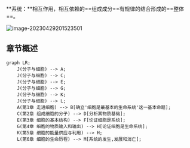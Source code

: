 **系统：**相互作用，相互依赖的==组成成分==有规律的结合形成的==整体==。

![image-20230429201523501](https://raw.githubusercontent.com/HoggAdams/PicBed/main/.202304292015591.png)

## 章节概述

```mermaid
graph LR;
	J(分子与细胞) --> A;
	J(分子与细胞) --> C;
	J(分子与细胞) --> E;
	J(分子与细胞) --> G;
	J(分子与细胞) --> K;
	J(分子与细胞) --> L;
	A(第1章 走进细胞) --> B[确立'细胞是最基本的生命系统'这一基本命题];
	C(第2章 组成细胞的分子) --> D[分析其物质基础];
	E(第3章 细胞的基本结构) --> F[论证细胞是系统];
	G(第4章 细胞的物质输入和输出) --> H[论证细胞是生命系统];
	K(第5章 细胞的能量供应与利用) --> H;
	L(第6章 细胞的生命历程) --> M[系统的发生,发展和消亡];
```